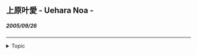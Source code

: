 ## 上原叶愛 - Uehara Noa - 
##### 2005/09/26
---
<details><summary>Topic</summary><div>
- 基本プロフィール  
- 学んでいること・言語  
- 制作物  
- 今後取り組みたいこと  
</div></details>

<!--
**itc-s24006/itc-s24006** is a ✨ _special_ ✨ repository because its `README.md` (this file) appears on your GitHub profile.

Here are some ideas to get you started:

- 🔭 I’m currently working on ...
- 🌱 I’m currently learning ...
- 👯 I’m looking to collaborate on ...
- 🤔 I’m looking for help with ...
- 💬 Ask me about ...
- 📫 How to reach me: ...
- 😄 Pronouns: ...
- ⚡ Fun fact: ...
-->
